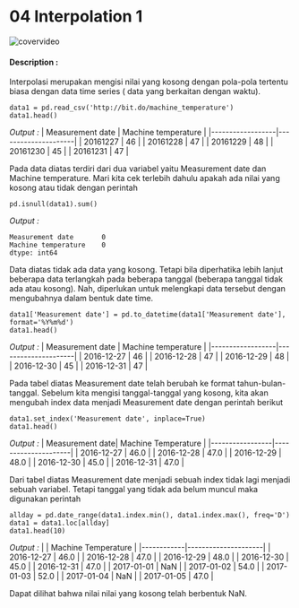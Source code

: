 # 04 Interpolation 1

![covervideo](http://bit.ly/makeaicovervideo)

#### **Description :**
Interpolasi merupakan mengisi nilai yang kosong dengan pola-pola tertentu biasa dengan data time series ( data yang berkaitan dengan waktu). 
```
data1 = pd.read_csv('http://bit.do/machine_temperature')
data1.head()
``` 
*Output :*
| Measurement date | Machine temperature |
|------------------|---------------------|
| 20161227         | 46                  |
| 20161228         | 47                  |
| 20161229         | 48                  |
| 20161230         | 45                  |
| 20161231         | 47                  |

Pada data diatas terdiri dari dua variabel yaitu Measurement date dan Machine temperature. Mari kita cek terlebih dahulu apakah ada nilai yang kosong atau tidak dengan perintah
```
pd.isnull(data1).sum()
```
*Output :*
```
Measurement date       0
Machine temperature    0
dtype: int64
```
Data diatas tidak ada data yang kosong. Tetapi bila diperhatika lebih lanjut beberapa data terlangkah pada beberapa tanggal (beberapa tanggal tidak ada atau kosong). Nah, diperlukan untuk melengkapi data tersebut dengan mengubahnya dalam bentuk date time. 
```
data1['Measurement date'] = pd.to_datetime(data1['Measurement date'], format='%Y%m%d')
data1.head()
```
*Output :*
| Measurement date | Machine temperature |
|------------------|---------------------|
| 2016-12-27       | 46                  |
| 2016-12-28       | 47                  |
| 2016-12-29       | 48                  |
| 2016-12-30       | 45                  |
| 2016-12-31       | 47                  |

Pada tabel diatas Measurement date telah berubah ke format tahun-bulan-tanggal. Sebelum kita mengisi tanggal-tanggal yang kosong, kita akan mengubah index data menjadi Measurement date dengan perintah berikut

```
data1.set_index('Measurement date', inplace=True)
data1.head()
```
*Output :*
| Measurement date| Machine Temperature |
|-----------------|---------------------|
| 2016-12-27      | 46.0                |
| 2016-12-28      | 47.0                |
| 2016-12-29      | 48.0                |
| 2016-12-30      | 45.0                |
| 2016-12-31      | 47.0                |

Dari tabel diatas Measurement date menjadi sebuah index tidak lagi menjadi sebuah variabel. Tetapi tanggal yang tidak ada belum muncul maka digunakan perintah

```
allday = pd.date_range(data1.index.min(), data1.index.max(), freq='D')
data1 = data1.loc[allday]
data1.head(10)
```
*Output :*
|            | Machine Temperature |
|------------|---------------------|
| 2016-12-27 | 46.0                |
| 2016-12-28 | 47.0                |
| 2016-12-29 | 48.0                |
| 2016-12-30 | 45.0                |
| 2016-12-31 | 47.0                |
| 2017-01-01 | NaN                 |
| 2017-01-02 | 54.0                |
| 2017-01-03 | 52.0                |
| 2017-01-04 | NaN                 |
| 2017-01-05 | 47.0                |

Dapat dilihat bahwa nilai nilai yang kosong telah berbentuk NaN. 